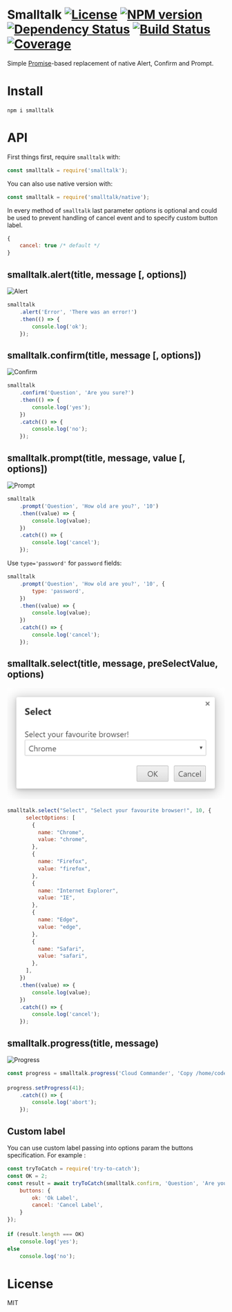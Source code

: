 # Smalltalk [![License][LicenseIMGURL]][LicenseURL] [![NPM version][NPMIMGURL]][NPMURL] [![Dependency Status][DependencyStatusIMGURL]][DependencyStatusURL] [![Build Status][BuildStatusIMGURL]][BuildStatusURL] [![Coverage][CoverageIMGURL]][CoverageURL]

Simple [Promise](https://developer.mozilla.org/en/docs/Web/JavaScript/Reference/Global_Objects/Promise)-based replacement of native Alert, Confirm and Prompt.

# Install

```
npm i smalltalk
```

# API

First things first, require `smalltalk` with:

```js
const smalltalk = require('smalltalk');
```

You can also use native version with:

```js
const smalltalk = require('smalltalk/native');
```

In every method of `smalltalk` last parameter *options* is optional and could be used
to prevent handling of cancel event and to specify custom button label.

```js
{
    cancel: true /* default */
}
```

## smalltalk.alert(title, message [, options])

![Alert](https://raw.githubusercontent.com/coderaiser/smalltalk/master/screen/alert.png "Alert")

```js
smalltalk
    .alert('Error', 'There was an error!')
    .then(() => {
        console.log('ok');
    });
```

## smalltalk.confirm(title, message [, options])

![Confirm](https://raw.githubusercontent.com/coderaiser/smalltalk/master/screen/confirm.png "Confirm")

```js
smalltalk
    .confirm('Question', 'Are you sure?')
    .then(() => {
        console.log('yes');
    })
    .catch(() => {
        console.log('no');
    });
```

## smalltalk.prompt(title, message, value [, options])

![Prompt](https://raw.githubusercontent.com/coderaiser/smalltalk/master/screen/prompt.png "Prompt")

```js
smalltalk
    .prompt('Question', 'How old are you?', '10')
    .then((value) => {
        console.log(value);
    })
    .catch(() => {
        console.log('cancel');
    });
```

Use `type='password'` for `password` fields:

```js
smalltalk
    .prompt('Question', 'How old are you?', '10', {
        type: 'password',
    })
    .then((value) => {
        console.log(value);
    })
    .catch(() => {
        console.log('cancel');
    });
```

## smalltalk.select(title, message, preSelectValue, options)
![Select](https://raw.githubusercontent.com/coderaiser/smalltalk/master/screen/select.png "Select")

```js
smalltalk.select("Select", "Select your favourite browser!", 10, {
      selectOptions: [
        {
          name: "Chrome",
          value: "chrome",
        },
        {
          name: "Firefox",
          value: "firefox",
        },
        {
          name: "Internet Explorer",
          value: "IE",
        },
        {
          name: "Edge",
          value: "edge",
        },
        {
          name: "Safari",
          value: "safari",
        },
      ],
    })
    .then((value) => {
        console.log(value);
    })
    .catch(() => {
        console.log('cancel');
    });
```

## smalltalk.progress(title, message)

![Progress](https://raw.githubusercontent.com/coderaiser/smalltalk/master/screen/progress.png "Progress")

```js
const progress = smalltalk.progress('Cloud Commander', 'Copy /home/coderaiser -> /home/coderaiser/2');

progress.setProgress(41);
    .catch(() => {
        console.log('abort');
    });
```

## Custom label 

You can use custom label passing into options param the buttons specification. For example :
```js
const tryToCatch = require('try-to-catch');
const OK = 2;
const result = await tryToCatch(smalltalk.confirm, 'Question', 'Are you sure?', {
    buttons: {
        ok: 'Ok Label',
        cancel: 'Cancel Label',
    }
});

if (result.length === OK)
    console.log('yes');
else
    console.log('no');
```

# License
MIT

[NPMIMGURL]:                https://img.shields.io/npm/v/smalltalk.svg?style=flat&longCache=true
[BuildStatusIMGURL]:        https://img.shields.io/travis/coderaiser/smalltalk/master.svg?style=flat&longCache=true
[DependencyStatusIMGURL]:   https://img.shields.io/david/coderaiser/smalltalk.svg?style=flat&longCache=true
[LicenseIMGURL]:            https://img.shields.io/badge/license-MIT-317BF9.svg?style=flat&longCache=true

[NPMURL]:                   https://npmjs.org/package/smalltalk "npm"
[BuildStatusURL]:           https://travis-ci.org/coderaiser/smalltalk  "Build Status"
[DependencyStatusURL]:      https://david-dm.org/coderaiser/smalltalk "Dependency Status"
[LicenseURL]:               https://tldrlegal.com/license/mit-license "MIT License"

[CoverageURL]:              https://coveralls.io/github/coderaiser/smalltalk?branch=master
[CoverageIMGURL]:           https://coveralls.io/repos/coderaiser/smalltalk/badge.svg?branch=master&service=github

